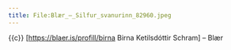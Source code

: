 ```yaml
---
title: File:Blær_–_Silfur_svanurinn_82960.jpeg
---
```


{{c}} [https://blaer.is/profill/birna Birna Ketilsdóttir Schram] – Blær
